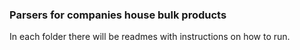 ### Parsers for companies house bulk products

In each folder there will be readmes with instructions on how to run. 
